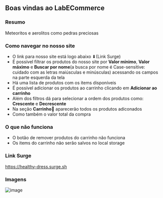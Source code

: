 ## Boas vindas ao LabECommerce

### Resumo

Meteoritos e aerolitos como pedras preciosas

### Como navegar no nosso site
- O link para nosso site está logo abaixo ⬇(Link Surge)
- É possível filtrar os produtos do nosso site por **Valor mínimo**, **Valor máximo** e **Buscar por nome**(a busca por nome é Case-sensitive: cuidado com as letras maiúsculas e minúsculas) acessando os campos na parte esquerda da tela
- Há uma lista de produtos com os items disponíveis
- É possível adicionar os produtos ao carrinho clicando em **Adicionar ao carrinho**
- Além dos filtros dá para selecionar a ordem dos produtos como: **Crescente** e **Decrescente**
- Na seção **Carrinho🛒** aparecerão todos os produtos adiconados
- Como também o valor total da compra

### O que não funciona
- O botão de remover produtos do carrinho não funciona
- Os items do carrinho não serão salvos no local storage

### Link Surge
https://healthy-dress.surge.sh

### Imagens
![image](https://user-images.githubusercontent.com/63572811/174503050-6b60024e-9898-4403-9629-f897dfb2819a.png)
